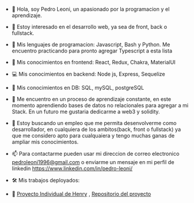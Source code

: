 - 👋 Hola, soy Pedro Leoni, un apasionado por la programacion y el aprendizaje. 

- 👀 Estoy interesado en el desarrollo web, ya sea de front, back o fullstack.
- 🧮 Mis lenguajes de programacion: Javascript, Bash y Python. Me encuentro practicando para pronto agregar Typescript a esta lista
- 🎨 Mis conocimientos en frontend: React, Redux, Chakra, MaterialUI
- 💻 Mis conocimientos en backend: Node js, Express, Sequelize
- 💾 Mis conocimientos en DB: SQL, mySQL, postgreSQL

- 🌱 Me encuentro en un proceso de aprendizaje constante, en este momento aprendiendo bases de datos no relacionales para agregar a mi Stack. En un futuro me gustaria dedicarme a web3 y solidity.

- 💞️ Estoy buscando un empleo que me permita desenvolverme como desarrollador, en cualquiera de los ambitos(back, front o fullstack) ya que me considero apto para cualquaiera y tengo muchas ganas de ampliar mis conocimientos.

- 📫 Para contactarme pueden usar mi direccion de correo electronico pedroleoni1996@gmail.com o enviarme un mensaje en mi perfil de linkedin https://www.linkedin.com/in/pedro-leoni/

- 🛠 Mis trabajos deployados:
- 🥐 [Proyecto Individual de Henry](https://pi-food-zeta.vercel.app/) , [Repositorio del proyecto](https://github.com/pedro-leoni/PI-Food)
<!---
pedro-leoni/pedro-leoni is a ✨ special ✨ repository because its `README.md` (this file) appears on your GitHub profile.
You can click the Preview link to take a look at your changes.
--->
